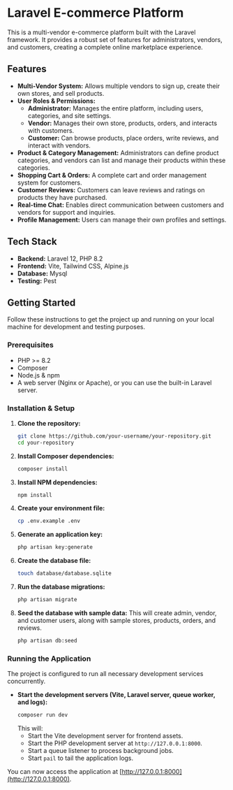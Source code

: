 # Laravel E-commerce Platform

This is a multi-vendor e-commerce platform built with the Laravel framework. It provides a robust set of features for administrators, vendors, and customers, creating a complete online marketplace experience.

## Features

*   **Multi-Vendor System:** Allows multiple vendors to sign up, create their own stores, and sell products.
*   **User Roles & Permissions:**
    *   **Administrator:** Manages the entire platform, including users, categories, and site settings.
    *   **Vendor:** Manages their own store, products, orders, and interacts with customers.
    *   **Customer:** Can browse products, place orders, write reviews, and interact with vendors.
*   **Product & Category Management:** Administrators can define product categories, and vendors can list and manage their products within these categories.
*   **Shopping Cart & Orders:** A complete cart and order management system for customers.
*   **Customer Reviews:** Customers can leave reviews and ratings on products they have purchased.
*   **Real-time Chat:** Enables direct communication between customers and vendors for support and inquiries.
*   **Profile Management:** Users can manage their own profiles and settings.

## Tech Stack

*   **Backend:** Laravel 12, PHP 8.2
*   **Frontend:** Vite, Tailwind CSS, Alpine.js
*   **Database:** Mysql
*   **Testing:** Pest

## Getting Started

Follow these instructions to get the project up and running on your local machine for development and testing purposes.

### Prerequisites

*   PHP >= 8.2
*   Composer
*   Node.js & npm
*   A web server (Nginx or Apache), or you can use the built-in Laravel server.

### Installation & Setup

1.  **Clone the repository:**
    ```bash
    git clone https://github.com/your-username/your-repository.git
    cd your-repository
    ```

2.  **Install Composer dependencies:**
    ```bash
    composer install
    ```

3.  **Install NPM dependencies:**
    ```bash
    npm install
    ```

4.  **Create your environment file:**
    ```bash
    cp .env.example .env
    ```

5.  **Generate an application key:**
    ```bash
    php artisan key:generate
    ```

6.  **Create the database file:**
    ```bash
    touch database/database.sqlite
    ```

7.  **Run the database migrations:**
    ```bash
    php artisan migrate
    ```

8.  **Seed the database with sample data:**
    This will create admin, vendor, and customer users, along with sample stores, products, orders, and reviews.
    ```bash
    php artisan db:seed
    ```

### Running the Application

The project is configured to run all necessary development services concurrently.

*   **Start the development servers (Vite, Laravel server, queue worker, and logs):**
    ```bash
    composer run dev
    ```
    This will:
    - Start the Vite development server for frontend assets.
    - Start the PHP development server at `http://127.0.0.1:8000`.
    - Start a queue listener to process background jobs.
    - Start `pail` to tail the application logs.

You can now access the application at [http://127.0.0.1:8000](http://127.0.0.1:8000).

